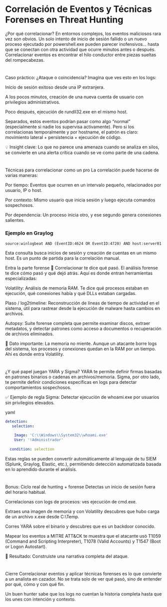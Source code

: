 # Correlación de Eventos y Técnicas Forenses en Threat Hunting

¿Por qué correlacionar?
En entornos complejos, los eventos maliciosos rara vez son obvios. Un solo intento de inicio de sesión fallido o un nuevo proceso ejecutado por powershell.exe pueden parecer inofensivos… hasta que se conectan con otra actividad que ocurre minutos antes o después.
Correlacionar eventos es encontrar el hilo conductor entre piezas sueltas del rompecabezas.

#

Caso práctico: ¿Ataque o coincidencia?
Imagina que ves esto en los logs:

Inicio de sesión exitoso desde una IP extranjera.

A los pocos minutos, creación de una nueva cuenta de usuario con privilegios administrativos.

Poco después, ejecución de rundll32.exe en el mismo host.

Separados, estos eventos podrían pasar como algo “normal” (especialmente si nadie los supervisa activamente).
Pero si los correlacionas temporalmente y por hostname, el patrón es claro: movimiento lateral + persistencia + ejecución de código.

💡 Insight clave: Lo que no parece una amenaza cuando se analiza en silos, se convierte en una alerta crítica cuando se ve como parte de una cadena.

#

Técnicas para correlacionar como un pro
La correlación puede hacerse de varias maneras:

Por tiempo: Eventos que ocurren en un intervalo pequeño, relacionados por usuario, IP o host.

Por contexto: Mismo usuario que inicia sesión y luego ejecuta comandos sospechosos.

Por dependencia: Un proceso inicia otro, y ese segundo genera conexiones salientes.

### Ejemplo en Graylog

```Graylog
source:winlogbeat AND (EventID:4624 OR EventID:4720) AND host:server01
````
Esta consulta busca inicios de sesión y creación de cuentas en un mismo host. Es un punto de partida para la correlación manual.

Entra la parte forense 🧬
Correlacionar te dice qué pasó. El análisis forense te dice cómo pasó y qué dejó atrás.
Aquí es donde entran herramientas especializadas:

Volatility: Análisis de memoria RAM. Te dice qué procesos estaban en ejecución, qué conexiones había y qué DLLs estaban cargadas.

Plaso / log2timeline: Reconstrucción de líneas de tiempo de actividad en el sistema, útil para rastrear desde la ejecución de malware hasta cambios en archivos.

Autopsy: Suite forense completa que permite examinar discos, extraer metadatos, y detectar patrones como acceso a documentos o recuperación de archivos eliminados.

🧠 Dato importante: La memoria no miente. Aunque un atacante borre logs del sistema, los procesos y conexiones quedan en la RAM por un tiempo. Ahí es donde entra Volatility.

#

¿Y qué papel juegan YARA y Sigma?
YARA te permite definir firmas basadas en patrones binarios o cadenas en archivos/memoria.
Sigma, por otro lado, te permite definir condiciones específicas en logs para detectar comportamientos sospechosos.

✅ Ejemplo de regla Sigma: Detectar ejecución de whoami.exe por usuarios sin privilegios elevados.

yaml
````yaml
detection:
   selection:
  
    Image: 'C:\\Windows\\System32\\whoami.exe'
    User: '!Administrador'
    
  condition: selection
 ```` 
Estas reglas se pueden convertir automáticamente al lenguaje de tu SIEM (Splunk, Graylog, Elastic, etc.), permitiendo detección automatizada basada en lo aprendido durante el análisis.

#

Bonus: Ciclo real de hunting + forense
Detectas un inicio de sesión fuera del horario habitual.

Correlacionas con logs de procesos: ves ejecución de cmd.exe.

Extraes una imagen de memoria y con Volatility descubres que hubo carga de un archivo x.exe desde C:\\Temp.

Corres YARA sobre el binario y descubres que es un backdoor conocido.

Mapear los eventos a MITRE ATT&CK te muestra que el atacante usó T1059 (Command and Scripting Interpreter), T1078 (Valid Accounts) y T1547 (Boot or Logon Autostart).

🎯 Resultado: Construiste una narrativa completa del ataque.

#

Cierre
Correlacionar eventos y aplicar técnicas forenses es lo que convierte a un analista en cazador. No se trata solo de ver qué pasó, sino de entender por qué, cómo y con qué fin.

Un buen hunter sabe que los logs no cuentan la historia completa hasta que los unes con intención y contexto.
